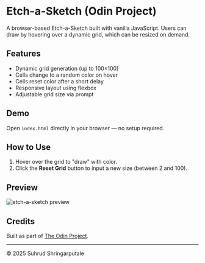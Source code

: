 # Etch-a-Sketch (Odin Project)

A browser-based Etch-a-Sketch built with vanilla JavaScript. Users can draw by hovering over a dynamic grid, which can be resized on demand.

## Features

- Dynamic grid generation (up to 100×100)
- Cells change to a random color on hover
- Cells reset color after a short delay
- Responsive layout using flexbox
- Adjustable grid size via prompt

## Demo

Open `index.html` directly in your browser — no setup required.

## How to Use

1. Hover over the grid to "draw" with color.
2. Click the **Reset Grid** button to input a new size (between 2 and 100).

## Preview

![etch-a-sketch preview](preview.png) <!-- Optional: Include a screenshot -->

## Credits

Built as part of [The Odin Project](https://www.theodinproject.com/).

---

© 2025 Suhrud Shringarputale